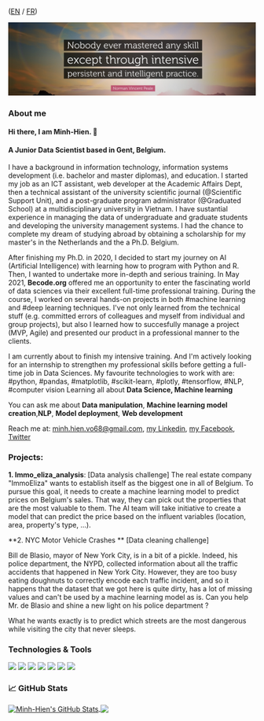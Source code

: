([EN](aboutme.md#en) / [FR](aboutme.md#fr))

<img src="assets/quote1.png" width=100% height=50%>

### About me
#### Hi there, I am Minh-Hien. 👋 <a name="en"></a>
#### A Junior Data Scientist based in Gent, Belgium.

I have a background in information technology, information systems development (i.e. bachelor and master diplomas), and education. I started my job as an ICT assistant, web developer at the Academic Affairs Dept, then a technical assistant of the university scientific journal (@Scientific Support Unit), and a post-graduate program administrator (@Graduated School) at a multidisciplinary university in Vietnam. I have sustantial experience in managing the data of undergraduate and graduate students and developing the university management systems. I had the chance to complete my dream of studying abroad by obtaining a scholarship for my master's in the Netherlands and the a Ph.D. Belgium.

After finishing my Ph.D. in 2020, I decided to start my journey on AI (Artificial Intelligence) with learning how to program with Python and R. Then, I wanted to undertake more in-depth and serious training. In May 2021, **Becode.org** offered me an opportunity to enter  the fascinating world of data sciences via their excellent full-time professional training. During the course, I worked on several hands-on projects in both #machine learning and #deep learning techniques. I've not only learned from  the technical stuff (e.g. committed errors of colleagues and myself from individual and group projects), but also I learned how to succesfully manage a project (MVP, Agile) and presented our product in a professional manner to the clients.

I am currently about to finish my intensive training. And I'm actively looking for an internship to strengthen my professional skills before getting a full-time job in Data Sciences.
My favourite technologies to work with are: #python, #pandas, #matplotlib, #scikit-learn, #plotly, #tensorflow, #NLP, #computer vision
Learning all about **Data Science, Machine learning**

You can ask me about **Data manipulation**, **Machine learning model creation**,**NLP**, **Model deployment**, **Web development**

Reach me at: minh.hien.vo68@gmail.com, [my Linkedin](https://www.linkedin.com/in/minh-hien-vo/), [my Facebook](https://www.facebook.com/minhhienvo.bxl/), [Twitter](https://twitter.com/vmhienbrus) 

### Projects:
**1. Immo_eliza_analysis**: [Data analysis challenge]
The real estate company "ImmoEliza" wants to establish itself as the biggest one in all of Belgium. To pursue this goal, it needs to create a machine learning model to predict prices on Belgium's sales. That way, they can pick out the properties that are the most valuable to them. The AI team will take initiative to create a model that can predict the price based on the influent variables (location, area, property's type, ...).

**2. NYC Motor Vehicle Crashes ** [Data cleaning challenge]

Bill de Blasio, mayor of New York City, is in a bit of a pickle. Indeed, his police department, the NYPD, collected information about all the traffic accidents that happened in New York City. However, they are too busy eating doughnuts to correctly encode each traffic incident, and so it happens that the dataset that we got here is quite dirty, has a lot of missing values and can't be used by a machine learning model as is. Can you help Mr. de Blasio and shine a new light on his police department ?

What he wants exactly is to predict which streets are the most dangerous while visiting the city that never sleeps.




### Technologies & Tools
![](https://img.shields.io/badge/OS-Windows-informational?style=flat&logo=windows&logoColor=white&color=informational)
![](https://img.shields.io/badge/Code-Python-informational?style=flat&logo=python&logoColor=white&color=informational)
![](https://img.shields.io/badge/Distribution-Anaconda-informational?style=flat&logo=anaconda&logoColor=white&color=informational)
![](https://img.shields.io/badge/Tools-TensorFlow-informational?style=flat&logo=tensorflow&logoColor=white&color=informational)
![](https://img.shields.io/badge/Tools-Docker-informational?style=flat&logo=docker&logoColor=white&color=informational)
![](https://img.shields.io/badge/Tools-Keras-informational?style=flat&logo=keras&logoColor=white&color=informational)
![](https://img.shields.io/badge/Tools-Flask-informational?style=flat&logo=flask&logoColor=white&color=informational)

### &#x1f4c8; GitHub Stats

<a href="https://github.com/minhhienvo368/minhhienvo368">
  <img align="center" src="https://github-readme-stats.vercel.app/api?username=minhhienvo368&show_icons=true&line_height=27&count_private=true" alt="Minh-Hien's GitHub Stats" />
</a>
<a href="https://github.com/minhhienvo368/minhhienvo368">
  <img align="center" src="https://github-readme-stats.vercel.app/api/top-langs/?username=minhhienvo368&hide=java,html,text&langs_count=3" />
</a>

<!-- links to social media icons -->
<!-- icons with padding -->

[1.1]: http://i.imgur.com/tXSoThF.png (twitter icon with padding)
[2.1]: http://i.imgur.com/0o48UoR.png (github icon with padding)

<!-- icons without padding -->

[1.2]: http://i.imgur.com/wWzX9uB.png (twitter icon without padding)
[2.2]: http://i.imgur.com/9I6NRUm.png (github icon without padding)

<!-- links to your social media accounts -->

[1]: https://github.com/minhienvo368
[2]: https://www.linkedin.com/in/minh-hien-vo/
[3]: https://www.facebook.com/minhhienvo.bxl/
[4]: https://twitter.com/vmhienbrus



